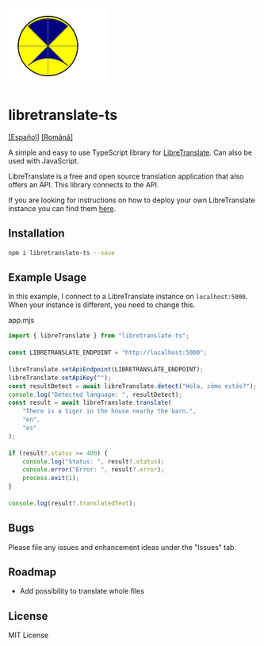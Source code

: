 ![logo](./doc/logo.svg)
# libretranslate-ts

[[Español]](./doc/README_es.md)  [[Română]](./doc/README_ro.md)

A simple and easy to use TypeScript library for [LibreTranslate](https://libretranslate.com/).
Can also be used with JavaScript.

LibreTranslate is a free and open source translation application that also offers an API.
This library connects to the API.

If you are looking for instructions on how to deploy your own LibreTranslate instance you can find them [here](https://github.com/LibreTranslate/LibreTranslate).

## Installation

```bash
npm i libretranslate-ts --save
```

## Example Usage

In this example, I connect to a LibreTranslate instance on `localhost:5000`.
When your instance is different, you need to change this.

app.mjs
```typescript
import { libreTranslate } from "libretranslate-ts";

const LIBRETRANSLATE_ENDPOINT = "http://localhost:5000";

libreTranslate.setApiEndpoint(LIBRETRANSLATE_ENDPOINT);
libreTranslate.setApiKey("");
const resultDetect = await libreTranslate.detect("Hola, cómo estás?");
console.log("Detected language: ", resultDetect);
const result = await libreTranslate.translate(
    "There is a tiger in the house nearby the barn.",
    "en",
    "es"
);

if (result?.status >= 400) {
    console.log("Status: ", result?.status);
    console.error("Error: ", result?.error);
    process.exit(1);
}

console.log(result?.translatedText);
```

## Bugs

Please file any issues and enhancement ideas under the "Issues" tab.

## Roadmap

- Add possibility to translate whole files

## License

MIT License
